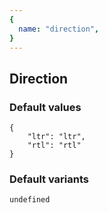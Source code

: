 ```yaml
---
{
  name: "direction",
}
---
```



## Direction

### Default values
<!-- defaults.values.start -->
```
{
    "ltr": "ltr",
    "rtl": "rtl"
}
```
<!-- defaults.values.end -->


### Default variants
<!-- defaults.variants.start -->
```
undefined
```
<!-- defaults.variants.end -->
